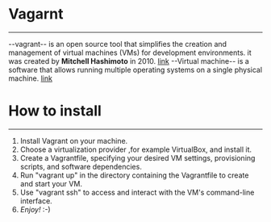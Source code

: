 # Vagarnt
---
--vagrant-- is an open source tool that simplifies the creation and management of virtual machines (VMs) for development
 environments. it was created by **Mitchell Hashimoto** in 2010. [link](https://www.vagrantup.com/)
--Virtual machine-- is a software that allows running multiple operating systems on a single physical machine. [link](https://en.wikipedia.org/wiki/Virtual_machine)
# How to install
---
1. Install Vagrant on your machine.
2. Choose a virtualization provider ,for example VirtualBox, and install it.
3. Create a Vagrantfile, specifying your desired VM settings, provisioning scripts, and software dependencies.
4. Run "vagrant up" in the directory containing the Vagrantfile to create and start your VM.
5. Use "vagrant ssh" to access and interact with the VM's command-line interface.
6. _Enjoy!_ :-)  
